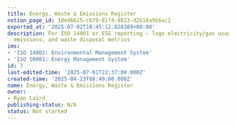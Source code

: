```yaml
---
title: Energy, Waste & Emissions Register
notion_page_id: 1ded6625-c679-81f4-9823-d2b18a9b6ac2
exported_at: '2025-07-02T18:45:12.828389+00:00'
description: For ISO 14001 or ESG reporting — logs electricity/gas usage, Scope 1-3
  emissions, and waste disposal metrics
ims:
- 'ISO 14001: Environmental Management System'
- 'ISO 50001: Energy Management System'
id: 7
last-edited-time: '2025-07-01T22:37:00.000Z'
created-time: '2025-04-23T08:49:00.000Z'
name: Energy, Waste & Emissions Register
owner:
- Ryan Laird
publishing-status: N/A
status: Not started
---
```


